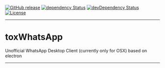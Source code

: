 [![GitHub release][github-image-release]][github-url]
[![dependency Status][dependency-image]][dependency-url]
[![devDependency Status][devDependency-image]][devDependency-url]
[![License][license-image]][license-url]

***

# toxWhatsApp

Unofficial WhatsApp Desktop Client (currently only for OSX) based on electron

***

[github-image-release]: https://img.shields.io/github/release/dasrick/tox-electron-whatsapp.svg?style=flat-square
[github-image-downloads-all]: https://img.shields.io/github/downloads/dasrick/tox-electron-whatsapp/total.svg?style=flat-square
[github-url]: https://github.com/dasrick/tox-electron-whatsapp

[dependency-image]: https://david-dm.org/dasrick/tox-electron-whatsapp/status.svg?style=flat-square
[dependency-url]: https://david-dm.org/dasrick/tox-electron-whatsapp#info=dependencies
[devDependency-image]: https://david-dm.org/dasrick/tox-electron-whatsapp/dev-status.svg?style=flat-square
[devDependency-url]: https://david-dm.org/dasrick/tox-electron-whatsapp#info=devDependencies

[license-image]: https://img.shields.io/github/license/dasrick/tox-electron-whatsapp.svg?style=flat-square
[license-url]: https://github.com/dasrick/tox-electron-whatsapp/blob/master/LICENSE